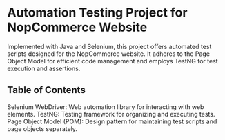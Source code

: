 # Automation Testing Project for NopCommerce Website

Implemented with Java and Selenium, this project offers automated test scripts designed for the NopCommerce website. It adheres to the Page Object Model for efficient code management and employs TestNG for test execution and assertions.

## Table of Contents

Selenium WebDriver: Web automation library for interacting with web elements.
TestNG: Testing framework for organizing and executing tests.
Page Object Model (POM): Design pattern for maintaining test scripts and page objects separately.




